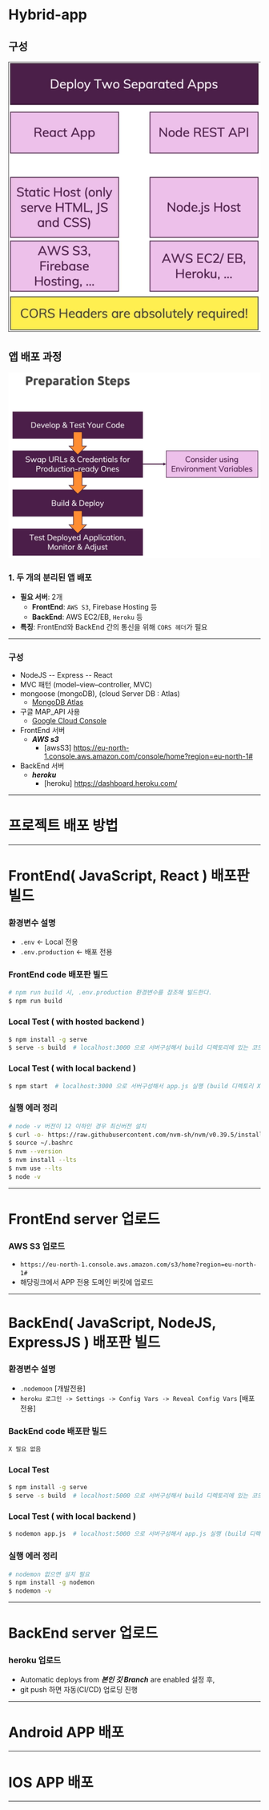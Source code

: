 # Hybrid-app

## 구성
![구성](구성도.png)

## 앱 배포 과정
![배포과정](배포과정.png)

### 1. 두 개의 분리된 앱 배포
- **필요 서버**: 2개
  - **FrontEnd**: `AWS S3`, Firebase Hosting 등
  - **BackEnd**: AWS EC2/EB, `Heroku` 등
- **특징**: FrontEnd와 BackEnd 간의 통신을 위해 `CORS 헤더`가 필요

___

### 구성

- NodeJS -- Express -- React
- MVC 패턴 (model–view–controller, MVC)
- mongoose (mongoDB), (cloud Server DB : Atlas)
  - [MongoDB Atlas](https://cloud.mongodb.com/v2#/org/66fcba7d069a4d43c73cf7af/projects)
- 구글 MAP_API 사용
  - [Google Cloud Console](https://console.cloud.google.com/apis/credentials?hl=ko&project=effective-brook-437306-h0)
- FrontEnd 서버
  - ***AWS s3***
    - [awsS3] https://eu-north-1.console.aws.amazon.com/console/home?region=eu-north-1#
- BackEnd 서버
  - ***heroku***
    - [heroku] https://dashboard.heroku.com/

___

#### 
# 프로젝트 배포 방법
#### 

___

#### 
# FrontEnd( JavaScript, React ) 배포판 빌드
#### 

### 환경변수 설명
  - `.env` <- Local 전용
  - `.env.production` <- 배포 전용

### FrontEnd code 배포판 빌드
```bash
# npm run build 시, .env.production 환경변수를 참조해 빌드한다.
$ npm run build
```

### Local Test ( with hosted backend )
```bash
$ npm install -g serve
$ serve -s build  # localhost:3000 으로 서버구성해서 build 디렉토리에 있는 코드 로컬실행
```

### Local Test ( with local backend )
```bash
$ npm start  # localhost:3000 으로 서버구성해서 app.js 실행 (build 디렉토리 X)
```

### 실행 에러 정리
```bash
# node -v 버전이 12 이하인 경우 최신버전 설치
$ curl -o- https://raw.githubusercontent.com/nvm-sh/nvm/v0.39.5/install.sh | bash
$ source ~/.bashrc
$ nvm --version
$ nvm install --lts
$ nvm use --lts
$ node -v
```

___


#### 
# FrontEnd server 업로드
#### 

### AWS S3 업로드
  - `https://eu-north-1.console.aws.amazon.com/s3/home?region=eu-north-1#` 
  - 해당링크에서 APP 전용 도메인 버킷에 업로드

___

#### 
# BackEnd( JavaScript, NodeJS, ExpressJS ) 배포판 빌드
#### 

### 환경변수 설명
  - `.nodemoon` [개발전용]
  - `heroku 로그인 -> Settings -> Config Vars -> Reveal Config Vars` [배포전용]

### BackEnd code 배포판 빌드
```bash
X 필요 없음
```

### Local Test
```bash
$ npm install -g serve
$ serve -s build  # localhost:5000 으로 서버구성해서 build 디렉토리에 있는 코드 로컬실행
```

### Local Test ( with local backend )
```bash
$ nodemon app.js  # localhost:5000 으로 서버구성해서 app.js 실행 (build 디렉토리 X)
```

### 실행 에러 정리
```bash
# nodemon 없으면 설치 필요
$ npm install -g nodemon
$ nodemon -v
```

___

#### 
# BackEnd server 업로드
#### 

### heroku 업로드
  - Automatic deploys from ***본인 깃 Branch*** are enabled  설정 후, 
  - git push 하면 자동(CI/CD) 업로딩 진행

___

#### 
# Android APP 배포
#### 

___

#### 
# IOS APP 배포
#### 

___